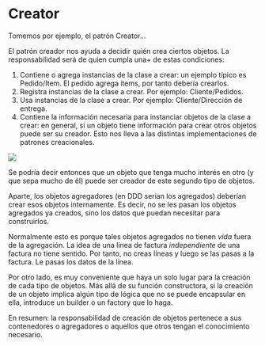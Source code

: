 # Creator

Tomemos por ejemplo, el patrón Creator…

El patrón creador nos ayuda a decidir quién crea ciertos objetos. La responsabilidad será de quien cumpla una+ de estas condiciones:

1. Contiene o agrega instancias de la clase a crear: un ejemplo típico es Pedido/Item. El pedido agrega items, por tanto debería crearlos.
2. Registra instancias de la clase a crear. Por ejemplo: Cliente/Pedidos.
3. Usa instancias de la clase a crear. Por ejemplo: Cliente/Dirección de entrega. 
4. Contiene la información necesaria para instanciar objetos de la clase a crear: en general, si un objeto tiene información para crear otros objetos puede ser su creador. Esto nos lleva a las distintas implementaciones de patrones creacionales.

![](images/new-no-lo-siguiente.png)

Se podría decir entonces que un objeto que tenga mucho interés en otro (y que sepa mucho de él) puede ser creador de este segundo tipo de objetos.

Aparte, los objetos agregadores (en DDD serían los agregados) deberían crear esos objetos internamente. Es decir, no se les pasan los objetos agregados ya creados, sino los datos que puedan necesitar para construirlos.

Normalmente esto es porque tales objetos agregados no tienen _vida_ fuera de la agregación. La idea de una línea de factura _independiente_ de una factura no tiene sentido. Por tanto, no creas líneas y luego se las pasas a la factura. Le pasas los datos de la línea.

Por otro lado, es muy conveniente que haya un solo lugar para la creación de cada tipo de objetos. Más allá de su función constructora, si la creación de un objeto implica algún tipo de lógica que no se puede encapsular en ella, introduce un builder o un factory que lo haga.

En resumen: la responsabilidad de creación de objetos pertenece a sus contenedores o agregadores o aquellos que otros tengan el conocimiento necesario.

